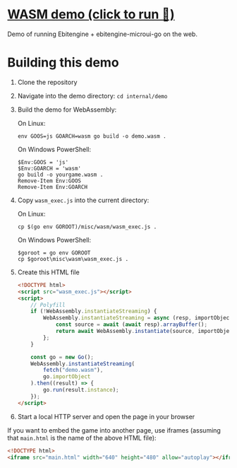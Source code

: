 # [WASM demo (click to run 🚀)](https://zeozeozeo.github.io/ebitengine-microui-go/demo)

Demo of running Ebitengine + ebitengine-microui-go on the web.

# Building this demo

1. Clone the repository
2. Navigate into the demo directory: `cd internal/demo`
3. Build the demo for WebAssembly:

    On Linux:

    ```
    env GOOS=js GOARCH=wasm go build -o demo.wasm .
    ```

    On Windows PowerShell:

    ```
    $Env:GOOS = 'js'
    $Env:GOARCH = 'wasm'
    go build -o yourgame.wasm .
    Remove-Item Env:GOOS
    Remove-Item Env:GOARCH
    ```

4. Copy `wasm_exec.js` into the current directory:

    On Linux:

    ```
    cp $(go env GOROOT)/misc/wasm/wasm_exec.js .
    ```

    On Windows PowerShell:

    ```
    $goroot = go env GOROOT
    cp $goroot\misc\wasm\wasm_exec.js .
    ```

5. Create this HTML file

    ```html
    <!DOCTYPE html>
    <script src="wasm_exec.js"></script>
    <script>
        // Polyfill
        if (!WebAssembly.instantiateStreaming) {
            WebAssembly.instantiateStreaming = async (resp, importObject) => {
                const source = await (await resp).arrayBuffer();
                return await WebAssembly.instantiate(source, importObject);
            };
        }

        const go = new Go();
        WebAssembly.instantiateStreaming(
            fetch("demo.wasm"),
            go.importObject
        ).then((result) => {
            go.run(result.instance);
        });
    </script>
    ```

6. Start a local HTTP server and open the page in your browser

If you want to embed the game into another page, use iframes (assuming that `main.html` is the name of the above HTML file):

```html
<!DOCTYPE html>
<iframe src="main.html" width="640" height="480" allow="autoplay"></iframe>
```
